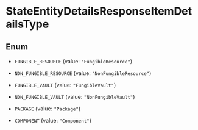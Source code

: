 

# StateEntityDetailsResponseItemDetailsType

## Enum


* `FUNGIBLE_RESOURCE` (value: `"FungibleResource"`)

* `NON_FUNGIBLE_RESOURCE` (value: `"NonFungibleResource"`)

* `FUNGIBLE_VAULT` (value: `"FungibleVault"`)

* `NON_FUNGIBLE_VAULT` (value: `"NonFungibleVault"`)

* `PACKAGE` (value: `"Package"`)

* `COMPONENT` (value: `"Component"`)



